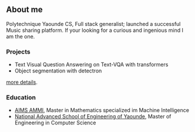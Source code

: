 ## About me

Polytechnique Yaounde CS, Full stack generalist; launched a successful Music sharing platform. If your looking for a curious and ingenious mind I am the one.


### Projects

* Text Visual Question Answering on Text-VQA with transformers
* Object segmentation with detectron

[more details](./project-details.html).
### Education

* [AIMS AMMI](https://aimsammi.org), Master in Mathematics specialized im Machine Intelligence
* [National Advanced School of Engineering of Yaounde](https://polytechnique.cm), Master of Engineering in Computer Science
